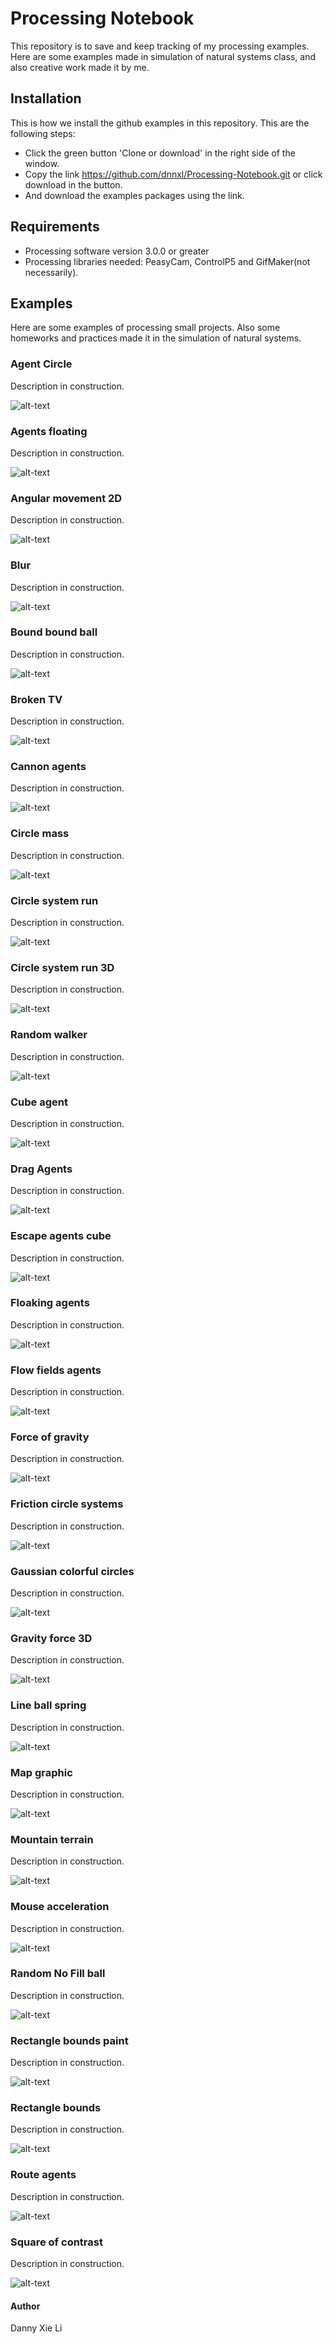 # Processing Notebook
This repository is to save and keep tracking of my processing examples. Here are some examples made in simulation of natural systems class, and also creative work made it by me. 

## Installation
This is how we install the github examples in this repository. This are the following steps:
* Click the green button 'Clone or download' in the right side of the window. 
* Copy the link https://github.com/dnnxl/Processing-Notebook.git or click download in the button.
* And download the examples packages using the link.

## Requirements
* Processing software version 3.0.0 or greater
* Processing libraries needed: PeasyCam, ControlP5 and GifMaker(not necessarily).

## Examples
Here are some examples of processing small projects. Also some homeworks and practices made it in the simulation of natural systems.

### Agent Circle
Description in construction. 

![alt-text](https://github.com/dnnxl/Processing-Notebook/blob/master/Images/Agents%20circle.gif)

### Agents floating
Description in construction. 

![alt-text](https://github.com/dnnxl/Processing-Notes/blob/master/Images/Agents%20floating.gif)

### Angular movement 2D
Description in construction. 

![alt-text](https://github.com/dnnxl/Processing-Notebook/blob/master/Images/Angular%20movement%202D.gif)

### Blur
Description in construction. 

![alt-text](https://github.com/dnnxl/Processing-Notes/blob/master/Images/Blur.gif)

### Bound bound ball
Description in construction. 

![alt-text](https://github.com/dnnxl/Processing-Notes/blob/master/Images/Bound%20bound%20ball.gif)

### Broken TV
Description in construction.

![alt-text](https://github.com/dnnxl/Processing-Notes/blob/master/Images/Broken%20TV.gif)

### Cannon agents
Description in construction.

![alt-text](https://github.com/dnnxl/Processing-Notebook/blob/master/Images/Cannon%20agents.gif)

### Circle mass
Description in construction. 

![alt-text](https://github.com/dnnxl/Processing-Notebook/blob/master/Images/Circle%20mass.gif)

### Circle system run
Description in construction. 

![alt-text](https://github.com/dnnxl/Processing-Notes/blob/master/Images/Circle%20system%20run.gif)

### Circle system run 3D
Description in construction. 

![alt-text](https://github.com/dnnxl/Processing-Notes/blob/master/Images/Circle%20run%20system%203D.gif)

### Random walker
Description in construction. 

![alt-text](https://github.com/dnnxl/Processing-Notebook/blob/master/Images/Random%20walker.gif)

### Cube agent	
Description in construction. 

![alt-text](https://github.com/dnnxl/Processing-Notebook/blob/master/Images/Cube%20agent.gif)

### Drag Agents	
Description in construction. 

![alt-text](https://github.com/dnnxl/Processing-Notebook/blob/master/Images/Drag%20Agents.gif)

### Escape agents cube
Description in construction. 

![alt-text](https://github.com/dnnxl/Processing-Notebook/blob/master/Images/Escape%20agents%20cube.gif)

### Floaking agents
Description in construction. 

![alt-text](https://github.com/dnnxl/Processing-Notebook/blob/master/Images/Floaking%20agents.gif)

### Flow fields agents
Description in construction. 

![alt-text](https://github.com/dnnxl/Processing-Notebook/blob/master/Images/Flow%20fields%20agents.gif)

### Force of gravity
Description in construction. 

![alt-text](https://github.com/dnnxl/Processing-Notebook/blob/master/Images/Force%20of%20gravity.gif)

### Friction circle systems
Description in construction. 

![alt-text](https://github.com/dnnxl/Processing-Notebook/blob/master/Images/Friction%20circle%20system.gif)


### Gaussian colorful circles
Description in construction. 

![alt-text](https://github.com/dnnxl/Processing-Notebook/blob/master/Images/Gaussian%20colorful%20circles.gif)

### Gravity force 3D
Description in construction. 

![alt-text](https://github.com/dnnxl/Processing-Notebook/blob/master/Images/Gravity%20force.gif)

### Line ball spring
Description in construction. 

![alt-text](https://github.com/dnnxl/Processing-Notebook/blob/master/Images/Line%20ball%20spring.gif)

### Map graphic
Description in construction. 

![alt-text](https://github.com/dnnxl/Processing-Notebook/blob/master/Images/Map%20graphic.gif)

### Mountain terrain
Description in construction. 

![alt-text](https://github.com/dnnxl/Processing-Notebook/blob/master/Images/Mountain%20terrain.gif)

### Mouse acceleration
Description in construction. 

![alt-text](https://github.com/dnnxl/Processing-Notebook/blob/master/Images/Mouse%20acceleration.gif)

### Random No Fill ball
Description in construction.

![alt-text](https://github.com/dnnxl/Processing-Notebook/blob/master/Images/Random%20No%20Fill%20ball.gif)

### Rectangle bounds paint
Description in construction. 

![alt-text](https://github.com/dnnxl/Processing-Notebook/blob/master/Images/Rectangle%20bounds%20paint.gif)

### Rectangle bounds
Description in construction. 

![alt-text](https://github.com/dnnxl/Processing-Notebook/blob/master/Images/Rectangle%20bounds.gif)

### Route agents
Description in construction. 

![alt-text](https://github.com/dnnxl/Processing-Notebook/blob/master/Images/Route%20agents.gif)

### Square of contrast
Description in construction. 

![alt-text](https://github.com/dnnxl/Processing-Notebook/blob/master/Images/Square%20of%20contrast.gif)


#### Author
Danny Xie Li
